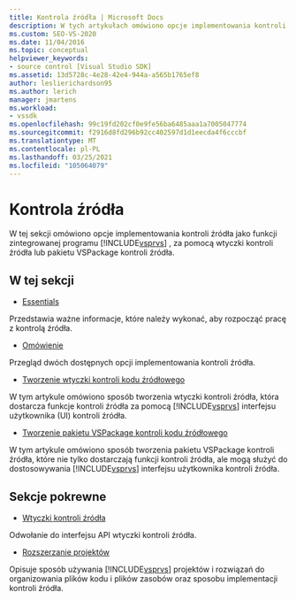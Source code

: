```yaml
---
title: Kontrola źródła | Microsoft Docs
description: W tych artykułach omówiono opcje implementowania kontroli źródła jako zintegrowaną funkcję programu Visual Studio, za pomocą wtyczki lub pakietu VSPackage.
ms.custom: SEO-VS-2020
ms.date: 11/04/2016
ms.topic: conceptual
helpviewer_keywords:
- source control [Visual Studio SDK]
ms.assetid: 13d5728c-4e28-42e4-944a-a565b1765ef8
author: leslierichardson95
ms.author: lerich
manager: jmartens
ms.workload:
- vssdk
ms.openlocfilehash: 99c19fd202cf0e9fe56ba6485aaa1a7005047774
ms.sourcegitcommit: f2916d8fd296b92cc402597d1d1eecda4f6cccbf
ms.translationtype: MT
ms.contentlocale: pl-PL
ms.lasthandoff: 03/25/2021
ms.locfileid: "105064079"
---
```

# <a name="source-control"></a>Kontrola źródła
W tej sekcji omówiono opcje implementowania kontroli źródła jako funkcji zintegrowanej programu [!INCLUDE[vsprvs](../../code-quality/includes/vsprvs_md.md)] , za pomocą wtyczki kontroli źródła lub pakietu VSPackage kontroli źródła.

## <a name="in-this-section"></a>W tej sekcji
- [Essentials](../../extensibility/internals/source-control-integration-essentials.md)

 Przedstawia ważne informacje, które należy wykonać, aby rozpocząć pracę z kontrolą źródła.

- [Omówienie](../../extensibility/internals/source-control-integration-overview.md)

 Przegląd dwóch dostępnych opcji implementowania kontroli źródła.

- [Tworzenie wtyczki kontroli kodu źródłowego](../../extensibility/internals/creating-a-source-control-plug-in.md)

 W tym artykule omówiono sposób tworzenia wtyczki kontroli źródła, która dostarcza funkcje kontroli źródła za pomocą [!INCLUDE[vsprvs](../../code-quality/includes/vsprvs_md.md)] interfejsu użytkownika (UI) kontroli źródła.

- [Tworzenie pakietu VSPackage kontroli kodu źródłowego](../../extensibility/internals/creating-a-source-control-vspackage.md)

 W tym artykule omówiono sposób tworzenia pakietu VSPackage kontroli źródła, które nie tylko dostarczają funkcji kontroli źródła, ale mogą służyć do dostosowywania [!INCLUDE[vsprvs](../../code-quality/includes/vsprvs_md.md)] interfejsu użytkownika kontroli źródła.

## <a name="related-sections"></a>Sekcje pokrewne
- [Wtyczki kontroli źródła](../../extensibility/source-control-plug-ins.md)

 Odwołanie do interfejsu API wtyczki kontroli źródła.

- [Rozszerzanie projektów](../../extensibility/extending-projects.md)

 Opisuje sposób używania [!INCLUDE[vsprvs](../../code-quality/includes/vsprvs_md.md)] projektów i rozwiązań do organizowania plików kodu i plików zasobów oraz sposobu implementacji kontroli źródła.
